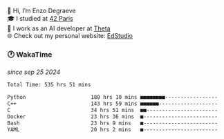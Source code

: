 👋 Hi, I’m Enzo Degraeve <br>
🎓 I studied at [42 Paris](https://42.fr/)<br>
💼 I work as an AI developer at [Theta](https://theta.mc/)<br>
🌐 Check out my personal website: [EdStudio](https://edstudio.fr/)

### 🕐 WakaTime
*since sep 25 2024*

<!--START_SECTION:waka-->

```txt
Total Time: 535 hrs 51 mins

Python                     180 hrs 10 mins ■■■■■■■■-----------------   32.38 %
C++                        143 hrs 59 mins ■■■■■■-------------------   25.88 %
C                          34 hrs 51 mins  ■■-----------------------   06.27 %
Docker                     23 hrs 36 mins  ■------------------------   04.24 %
Bash                       23 hrs 9 mins   ■------------------------   04.16 %
YAML                       20 hrs 2 mins   ■------------------------   03.60 %
```

<!--END_SECTION:waka-->
